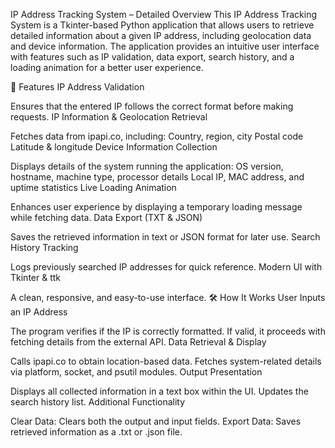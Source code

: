 
IP Address Tracking System – Detailed Overview
This IP Address Tracking System is a Tkinter-based Python application that allows users to retrieve detailed information about a given IP address, including geolocation data and device information. The application provides an intuitive user interface with features such as IP validation, data export, search history, and a loading animation for a better user experience.

🔹 Features
IP Address Validation

Ensures that the entered IP follows the correct format before making requests.
IP Information & Geolocation Retrieval

Fetches data from ipapi.co, including:
Country, region, city
Postal code
Latitude & longitude
Device Information Collection

Displays details of the system running the application:
OS version, hostname, machine type, processor details
Local IP, MAC address, and uptime statistics
Live Loading Animation

Enhances user experience by displaying a temporary loading message while fetching data.
Data Export (TXT & JSON)

Saves the retrieved information in text or JSON format for later use.
Search History Tracking

Logs previously searched IP addresses for quick reference.
Modern UI with Tkinter & ttk

A clean, responsive, and easy-to-use interface.
🛠 How It Works
User Inputs an IP Address

The program verifies if the IP is correctly formatted.
If valid, it proceeds with fetching details from the external API.
Data Retrieval & Display

Calls ipapi.co to obtain location-based data.
Fetches system-related details via platform, socket, and psutil modules.
Output Presentation

Displays all collected information in a text box within the UI.
Updates the search history list.
Additional Functionality

Clear Data: Clears both the output and input fields.
Export Data: Saves retrieved information as a .txt or .json file.
